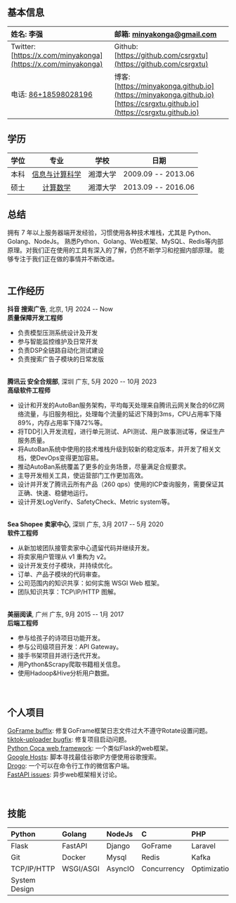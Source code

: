 ## 基本信息
| 姓名: 李强                         | 邮箱: [minyakonga@gmail.com](minyakonga@gmail.com)                                        |
|:----------------------------------------|:-------------------------------------------------------------------|
| Twitter: [https://x.com/minyakonga](https://x.com/minyakonga) | Github: [https://github.com/csrgxtu](https://github.com/csrgxtu)                                 |
| 电话: [86+18598028196](86+18598028196)                   | 博客: [https://minyakonga.github.io](https://minyakonga.github.io)       [https://csrgxtu.github.io](https://csrgxtu.github.io) |

## 学历
| 学位 | 专业 | 学校 | 日期 |
|:------:|:--------------:|:------:|:----:|
|本科|[信息与计算科学](https://math.xtu.edu.cn/)|湘潭大学|2009.09 -- 2013.06|
|硕士|[计算数学](https://math.xtu.edu.cn/)|湘潭大学|2013.09 -- 2016.06|

## 总结
拥有 7 年以上服务器端开发经验，习惯使用各种技术堆栈，尤其是 Python、Golang、NodeJs。 熟悉Python、Golang、Web框架、MySQL、Redis等内部原理。对我们正在使用的工具有深入的了解，仍然不断学习和挖掘内部原理。 能够专注于我们正在做的事情并不断改进。
<br/><br/>

## 工作经历
**抖音 搜索广告**, 北京, 1月 2024 -- Now  
**质量保障开发工程师**
* 负责模型压测系统设计及开发
* 参与智能监控维护及日常开发
* 负责DSP全链路自动化测试建设
* 负责搜索广告子模块的日常发版
<br/><br/>

**腾讯云 安全合规部**, 深圳 广东, 5月 2020 -- 10月 2023  
**高级软件工程师**
* 设计和开发的AutoBan服务架构，平均每天处理来自腾讯云网关聚合的6亿网络流量，与旧服务相比，处理每个流量的延迟下降到3ms，CPU占用率下降89%，内存占用率下降72%等。
* 将TDD引入开发流程，进行单元测试、API测试、用户故事测试等，保证生产服务质量。
* 将AutoBan系统中使用的技术堆栈升级到较新的稳定版本，并开发了相关文档，使DevOps变得更加容易。
* 推动AutoBan系统覆盖了更多的业务场景，尽量满足合规要求。
* 主导开发相关工具，使运营部门工作更加高效。
* 设计并开发了腾讯云所有产品（260 qps）使用的ICP查询服务，需要保证其正确、快速、稳健地运行。
* 设计开发LogVerify、SafetyCheck、Metric system等。
<br/><br/>

**Sea Shopee 卖家中心**, 深圳 广东, 3月 2017 -- 5月 2020  
**软件工程师**
* 从新加坡团队接管卖家中心遗留代码并继续开发。
* 将卖家用户管理从 v1 重构为 v2。
* 设计开发支付子模块，并持续优化。
* 订单、产品子模块的代码审查。
* 公司范围内的知识共享：如何实施 WSGI Web 框架。
* 团队知识共享：TCP\IP/HTTP 图解。
<br/><br/>

**美丽阅读**, 广州 广东, 9月 2015 -- 1月 2017  
**后端工程师**
* 参与给孩子的诗项目功能开发。
* 参与公司级项目开发：API Gateway。
* 接手书架项目并进行迭代开发。
* 用Python&Scrapy爬取书籍相关信息。
* 使用Hadoop&Hive分析用户数据。
<br/><br/><br/>

## 个人项目
[GoFrame buffix](https://github.com/gogf/gf/pull/802): 修复GoFrame框架日志文件过大不遵守Rotate设置问题。  
[tiktok-uploader bugfix](https://github.com/wkaisertexas/tiktok-uploader/pull/58): 修复项目启动问题。   
[Python Coca web framework](https://github.com/csrgxtu/Cocoa): 一个类似Flask的web框架。  
[Google Hosts](https://github.com/csrgxtu/GoogleHosts-Python): 脚本寻找最佳谷歌IP方便使用谷歌搜索。  
[Drogo](https://github.com/csrgxtu/Drogo): 一个可以在命令行工作的微信客户端。  
[FastAPI issues](https://github.com/tiangolo/fastapi/issues?q=is%3Aissue+csrgxtu+is%3Aclosed): 异步web框架相关讨论。 
<br/><br/><br/>

## 技能
| Python        | Golang    | NodeJs  | C           | PHP          | Java        | Bash      |
|:--------------|:----------|:--------|:------------|:-------------|:------------|:----------|
| Flask         | FastAPI   | Django  | GoFrame     | Laravel      | SpringBoot  | ExpressJS |
| Git           | Docker    | Mysql   | Redis       | Kafka        | Prometheus  | MongoDB   |
| TCP/IP/HTTP   | WSGI/ASGI | AsyncIO | Concurrency | Optimization | Refactoring | TDD       |
| System Design |    |         |    |     |        |           |
